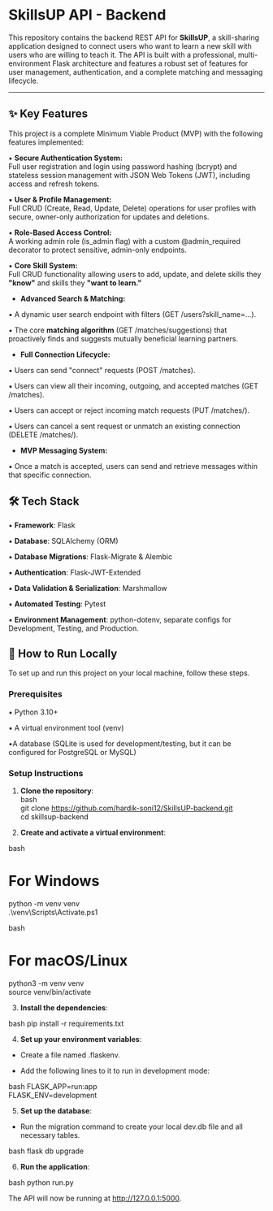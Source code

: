 # SkillsUP API - Backend  
This repository contains the backend REST API for **SkillsUP**, a skill-sharing application designed to connect users who want to learn a new skill with users who are willing to teach it. The API is built with a professional, multi-environment Flask architecture and features a robust set of features for user management, authentication, and a complete matching and messaging lifecycle.  
  
---
  
## ✨ Key Features  
  
This project is a complete Minimum Viable Product (MVP) with the following features implemented:  
  
▪️ **Secure Authentication System:**  
 Full user registration and login using password hashing (bcrypt) and stateless session management with JSON Web Tokens (JWT), including access and refresh tokens.  
  
▪️ **User & Profile Management:**  
 Full CRUD (Create, Read, Update, Delete) operations for user profiles with secure, owner-only authorization for updates and deletions.  
  
▪️ **Role-Based Access Control:**  
 A working admin role (is_admin flag) with a custom @admin_required decorator to protect sensitive, admin-only endpoints.  
  
▪️ **Core Skill System:**  
 Full CRUD functionality allowing users to add, update, and delete skills they **"know"** and skills they **"want to learn."**  
  

* **Advanced Search & Matching:**  
  
▪️ A dynamic user search endpoint with filters (GET /users?skill_name=...).  
  
▪️ The core **matching algorithm** (GET /matches/suggestions) that proactively finds and suggests mutually beneficial learning partners.  
  
  
* **Full Connection Lifecycle:**  
  
▪️ Users can send "connect" requests (POST /matches).  
  
▪️ Users can view all their incoming, outgoing, and accepted matches (GET /matches).  
  
▪️ Users can accept or reject incoming match requests (PUT /matches/<id>).  
  
▪️ Users can cancel a sent request or unmatch an existing connection (DELETE /matches/<id>).  
  

* **MVP Messaging System:**  
  
▪️ Once a match is accepted, users can send and retrieve messages within that specific connection.  
  

## 🛠️ Tech Stack  
  
▪️ **Framework**: Flask  
  
▪️ **Database**: SQLAlchemy (ORM)  
  
▪️ **Database Migrations**: Flask-Migrate & Alembic  
  
▪️ **Authentication**: Flask-JWT-Extended  
  
▪️ **Data Validation & Serialization**: Marshmallow  
  
▪️ **Automated Testing**: Pytest  
  
▪️ **Environment Management**: python-dotenv, separate configs for Development, Testing, and Production.  
  
  
## 🚀 How to Run Locally  
  
To set up and run this project on your local machine, follow these steps.  
  

### Prerequisites  

▪️ Python 3.10+  
  
▪️ A virtual environment tool (venv)  
  
▪️A database (SQLite is used for development/testing, but it can be configured for PostgreSQL or MySQL)  
  

### Setup Instructions  
  
1. **Clone the repository**:  
bash  
git clone
https://github.com/hardik-soni12/SkillsUP-backend.git  
cd skillsup-backend  
  

2. **Create and activate a virtual environment**:  
  
bash
# For Windows  
python -m venv venv  
.\venv\Scripts\Activate.ps1  
  
bash
# For macOS/Linux  
python3 -m venv venv  
source venv/bin/activate  
  
  
3. **Install the dependencies**:  
  
bash
pip install -r requirements.txt  
  

4. **Set up your environment variables**:  
  
* Create a file named .flaskenv.  
  
* Add the following lines to it to run in development mode:  
  
bash
FLASK_APP=run:app  
FLASK_ENV=development  
  

5. **Set up the database**:  
  
* Run the migration command to create your local dev.db file and all necessary tables.  
  
bash
flask db upgrade  
  
  
6. **Run the application**:  
  
bash
python run.py  
  

The API will now be running at http://127.0.0.1:5000.  

